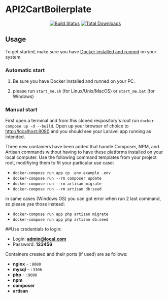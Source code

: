 # API2CartBoilerplate

<p align="center">
<a href="https://travis-ci.org/laravel/framework"><img src="https://travis-ci.org/laravel/framework.svg" alt="Build Status"></a>
<a href="https://packagist.org/api2cart/api2cart-php-sdk"><img src="https://poser.pugx.org/api2cart/api2cart-php-sdk/d/total.svg" alt="Total Downloads"></a>
</p>

## Usage

To get started, make sure you have [Docker installed and runned](https://docs.docker.com/docker-for-mac/install/) on your system


### Automatic start
1. Be sure you have Docker installed and runned on your PC.

2. please run `start_me.sh` (for Linux/Unix/MacOS) or `start_me.bat` (for Windows) 




### Manual start
First open a terminal and from this cloned respository's root run `docker-compose up -d --build`. 
Open up your browser of choice to [http://localhost:8080](http://localhost:8080) and you should see your Laravel app running as intended.  

Three new containers have been added that handle Composer, NPM, and Artisan commands without having to have these platforms installed on your local computer. Use the following command templates from your project root, modifiying them to fit your particular use case:

- `docker-compose run app cp .env.example .env`
- `docker-compose run --rm composer update`
- `docker-compose run --rm artisan migrate`
- `docker-compose run --rm artisan db:seed`  

in same cases (Windows OS) you can got error when run 2 last command, so please yse those instead:

- `docker-compose run app php artisan migrate`
- `docker-compose run app php artisan db:seed`



##Use credentials to login:

- Login: **admin@local.com**
- Password: **123456**


Containers created and their ports (if used) are as follows:

- **nginx** - `:8080`
- **mysql** - `:3306`
- **php** - `:9000`
- **npm**
- **composer**
- **artisan**